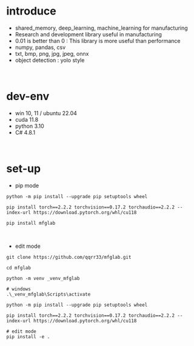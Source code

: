 # introduce
- shared_memory, deep_learning, machine_learning for manufacturing
- Research and development library useful in manufacturing
- 0.01 is better than 0 : This library is more useful than performance
- numpy, pandas, csv
- txt, bmp, png, jpg, jpeg, onnx
- object detection : yolo style

</br>

# dev-env
- win 10, 11 / ubuntu 22.04
- cuda 11.8
- python 3.10
- C# 4.8.1

</br>

# set-up
- pip mode
``` shell
python -m pip install --upgrade pip setuptools wheel

pip install torch==2.2.2 torchvision==0.17.2 torchaudio==2.2.2 --index-url https://download.pytorch.org/whl/cu118

pip install mfglab
```

</br>

- edit mode
``` shell
git clone https://github.com/qqrr33/mfglab.git

cd mfglab

python -m venv _venv_mfglab

# windows
.\_venv_mfglab\Scripts\activate

python -m pip install --upgrade pip setuptools wheel

pip install torch==2.2.2 torchvision==0.17.2 torchaudio==2.2.2 --index-url https://download.pytorch.org/whl/cu118

# edit mode
pip install -e .
```



